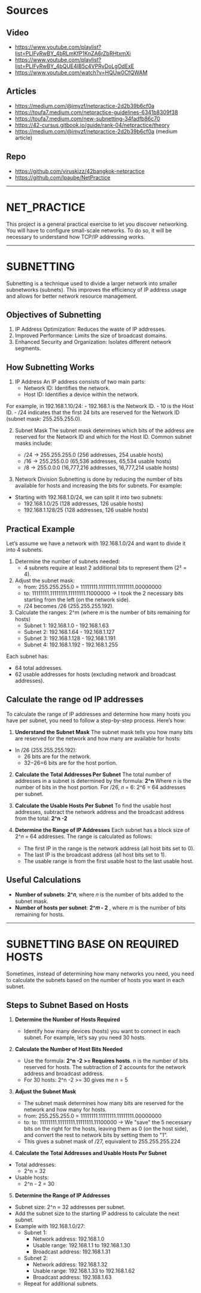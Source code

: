 # Sources
## Video
- https://www.youtube.com/playlist?list=PLIFyRwBY_4bRLmKfP1KnZA6rZbRHtxmXi
- https://www.youtube.com/playlist?list=PLIFyRwBY_4bQUE4IB5c4VPRyDoLgOdExE
- https://www.youtube.com/watch?v=HQUw0CfQWAM

## Articles
- https://medium.com/@imyzf/netpractice-2d2b39b6cf0a
- https://toufa7.medium.com/netpractice-guidelines-6341b8309f38
- https://toufa7.medium.com/new-subnetting-34fadfb86c70
- https://42-cursus.gitbook.io/guide/rank-04/netpractice/theory
- https://medium.com/@imyzf/netpractice-2d2b39b6cf0a (medium article)

## Repo
- https://github.com/viruskizz/42bangkok-netpractice
- https://github.com/lpaube/NetPractice

***

# NET_PRACTICE
This project is a general practical exercise to let you discover networking.
You will have to configure small-scale networks. To do so, it will be necessary to understand how TCP/IP addressing works.

***

# SUBNETTING
Subnetting is a technique used to divide a larger network into smaller subnetworks (subnets). This improves the efficiency of IP address usage and allows for better network resource management.

## Objectives of Subnetting
1. IP Address Optimization: Reduces the waste of IP addresses.
2. Improved Performance: Limits the size of broadcast domains.
3. Enhanced Security and Organization: Isolates different network segments.


## How Subnetting Works
1. IP Address An IP address consists of two main parts:
	- Network ID: Identifies the network.
	- Host ID: Identifies a device within the network.

For example, in 192.168.1.10/24:
	- 192.168.1 is the Network ID.
	- 10 is the Host ID.
	- /24 indicates that the first 24 bits are reserved for the Network ID (subnet mask: 255.255.255.0).

2. Subnet Mask The subnet mask determines which bits of the address are reserved for the Network ID and which for the Host ID. Common subnet masks include:
	- /24 → 255.255.255.0 (256 addresses, 254 usable hosts)
	- /16 → 255.255.0.0 (65,536 addresses, 65,534 usable hosts)
	- /8 → 255.0.0.0 (16,777,216 addresses, 16,777,214 usable hosts)

3. Network Division Subnetting is done by reducing the number of bits available for hosts and increasing the bits for subnets. For example:
- Starting with 192.168.1.0/24, we can split it into two subnets:
	- 192.168.1.0/25 (128 addresses, 126 usable hosts)
	- 192.168.1.128/25 (128 addresses, 126 usable hosts)


## Practical Example
Let’s assume we have a network with 192.168.1.0/24 and want to divide it into 4 subnets.

1. Determine the number of subnets needed:
	- 4 subnets require at least 2 additional bits to represent them (2² = 4).
2. Adjust the subnet mask:
	- from: 255.255.255.0 = 11111111.11111111.11111111.00000000
	- to: 11111111.11111111.11111111.11000000 -> I took the 2 necessary bits starting from the left (on the network side).
	- /24 becomes /26 (255.255.255.192).
3. Calculate the ranges: 2^m (where 𝑚 is the number of bits remaining for hosts) 
	- Subnet 1: 192.168.1.0 - 192.168.1.63
	- Subnet 2: 192.168.1.64 - 192.168.1.127
	- Subnet 3: 192.168.1.128 - 192.168.1.191
	- Subnet 4: 192.168.1.192 - 192.168.1.255


Each subnet has:
- 64 total addresses.
- 62 usable addresses for hosts (excluding network and broadcast addresses).

## Calculate the range od IP addresses
To calculate the range of IP addresses and determine how many hosts you have per subnet, you need to follow a step-by-step process. Here’s how:

1. **Understand the Subnet Mask**
The subnet mask tells you how many bits are reserved for the network and how many are available for hosts:
- In /26 (255.255.255.192):
	- 26 bits are for the network.
 	- 32−26=6 bits are for the host portion.
 
2. **Calculate the Total Addresses Per Subnet**
The total number of addresses in a subnet is determined by the formula:  **2^n**
Where n is the number of bits in the host portion. For /26, 𝑛 = 6:
2^6 = 64 addresses per subnet.

3. **Calculate the Usable Hosts Per Subnet**
To find the usable host addresses, subtract the network address and the broadcast address from the total:
**2^n -2**

4. **Determine the Range of IP Addresses**
Each subnet has a block size of 2^𝑛 = 64 addresses. The range is calculated as follows:
	- The first IP in the range is the network address (all host bits set to 0).
	- The last IP is the broadcast address (all host bits set to 1).
	- The usable range is from the first usable host to the last usable host.

## Useful Calculations
- **Number of subnets**: **2^𝑛**, where 𝑛 is the number of bits added to the subnet mask.
- **Number of hosts per subnet**: **2^𝑚 - 2** , where 𝑚 is the number of bits remaining for hosts.


***

# SUBNETTING BASE ON REQUIRED HOSTS
Sometimes, instead of determining how many networks you need, you need to calculate the subnets based on the number of hosts you want in each subnet.

## Steps to Subnet Based on Hosts
1. **Determine the Number of Hosts Required**
	- Identify how many devices (hosts) you want to connect in each subnet. For example, let’s say you need 30 hosts.

2. **Calculate the Number of Host Bits Needed**
	- Use the formula: **2^n -2 >= Requires hosts**. n is the number of bits reserved for hosts. The subtraction of 2 accounts for the network address and broadcast address.
	- For 30 hosts: 2^n -2 >= 30 gives me n = 5

3. **Adjust the Subnet Mask**
	- The subnet mask determines how many bits are reserved for the network and how many for hosts.
	- from: 255.255.255.0 = 11111111.11111111.11111111.00000000
	- to: to: 11111111.11111111.11111111.11100000 -> We "save" the 5 necessary bits on the right for the hosts, leaving them as 0 (on the host side), and convert the rest to network bits by setting them to "1".
 	- This gives a subnet mask of /27, equivalent to 255.255.255.224

4. **Calculate the Total Addresses and Usable Hosts Per Subnet**
- Total addresses:
	- 2^n = 32 
- Usable hosts:
	- 2^n - 2 = 30

5. **Determine the Range of IP Addresses**
- Subnet size: 2^n = 32 addresses per subnet.
- Add the subnet size to the starting IP address to calculate the next subnet.
- Example with 192.168.1.0/27:
	- Subnet 1:
		- Network address: 192.168.1.0
		- Usable range: 192.168.1.1 to 192.168.1.30
		- Broadcast address: 192.168.1.31
	- Subnet 2:
		- Network address: 192.168.1.32
		- Usable range: 192.168.1.33 to 192.168.1.62
		- Broadcast address: 192.168.1.63
	- Repeat for additional subnets.










